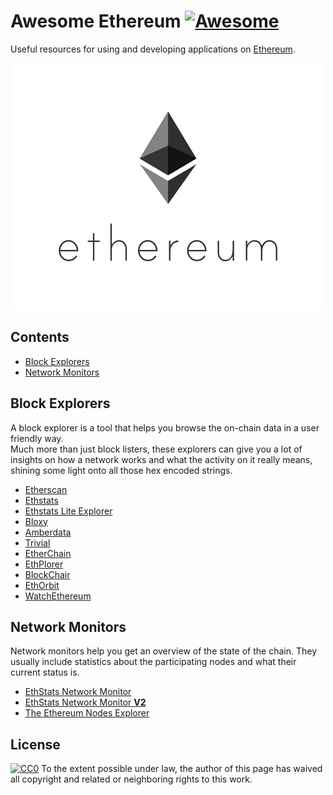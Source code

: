 # Awesome Ethereum [![Awesome](https://awesome.re/badge.svg)](https://awesome.re)
Useful resources for using and developing applications on [Ethereum](https://www.ethereum.org/).

<p align="center">
  <img src="ethereum_logo.png">
</p>

## Contents

  * [Block Explorers](#block-explorers)
  * [Network Monitors](#network-monitors) 
  
## Block Explorers

A block explorer is a tool that helps you browse the on-chain data in a user friendly way.  
Much more than just block listers, these explorers can give you a lot of insights on how a network works and what the activity on it really means, shining some light onto all those hex encoded strings.

- [Etherscan](https://etherscan.io/)
- [Ethstats](https://ethstats.io)
- [Ethstats Lite Explorer](https://github.com/Alethio/ethstats-lite-explorer)
- [Bloxy](https://bloxy.info/)
- [Amberdata](https://amberdata.io/)
- [Trivial](https://trivial.co/)
- [EtherChain](https://www.etherchain.org/)
- [EthPlorer](https://ethplorer.io/)
- [BlockChair](https://blockchair.com/ethereum)
- [EthOrbit](https://explorer.ethorbit.com/#/)
- [WatchEthereum](http://watchethereum.com/)

## Network Monitors

Network monitors help you get an overview of the state of the chain. They usually include statistics about the participating nodes and what their current status is.

- [EthStats Network Monitor](https://ethstats.net/)
- [EthStats Network Monitor **V2**](https://net.ethstats.io/)
- [The Ethereum Nodes Explorer](https://www.ethernodes.org)


## License

[![CC0](https://i.creativecommons.org/p/zero/1.0/88x31.png)](https://creativecommons.org/publicdomain/zero/1.0/)
To the extent possible under law, the author of this page has waived all copyright and related or neighboring rights to this work.
